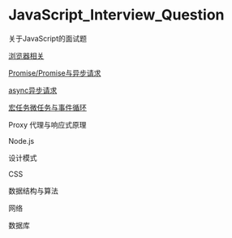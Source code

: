 # JavaScript_Interview_Question
关于JavaScript的面试题

[浏览器相关](https://github.com/fltenwall/JavaScript_Interview_Question/blob/main/notes/浏览器相关.md)

[Promise/Promise与异步请求](https://github.com/fltenwall/JavaScript_Interview_Question/blob/main/notes/Promise与异步请求.md)

[async异步请求](https://github.com/fltenwall/JavaScript_Interview_Question/blob/main/notes/async异步请求.md)

[宏任务微任务与事件循环](https://github.com/fltenwall/JavaScript_Interview_Question/blob/main/notes/宏任务微任务与事件循环.md)

Proxy 代理与响应式原理

Node.js

设计模式

CSS

数据结构与算法

网络

数据库
